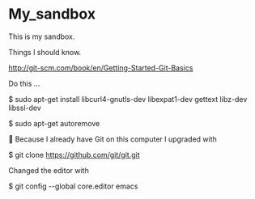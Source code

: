My_sandbox
==========

This is my sandbox.

Things I should know.

http://git-scm.com/book/en/Getting-Started-Git-Basics

Do this ...

$ sudo apt-get install libcurl4-gnutls-dev libexpat1-dev gettext libz-dev libssl-dev

$ sudo apt-get autoremove


Because I already have Git on this computer I upgraded with 

$ git clone https://github.com/git/git.git

Changed the editor with 

$ git config --global core.editor emacs

